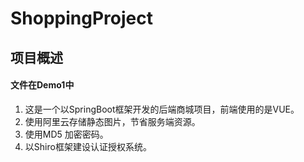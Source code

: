 # ShoppingProject
## 项目概述
#### 文件在Demo1中
1. 这是一个以SpringBoot框架开发的后端商城项目，前端使用的是VUE。
2. 使用阿里云存储静态图片，节省服务端资源。
3. 使用MD5 加密密码。
4. 以Shiro框架建设认证授权系统。
